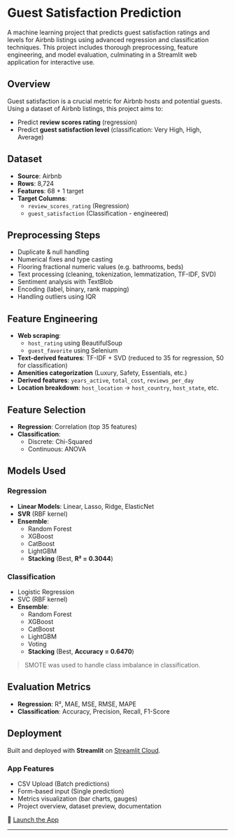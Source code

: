 # Guest Satisfaction Prediction

A machine learning project that predicts guest satisfaction ratings and levels for Airbnb listings using advanced regression and classification techniques. This project includes thorough preprocessing, feature engineering, and model evaluation, culminating in a Streamlit web application for interactive use.

## Overview

Guest satisfaction is a crucial metric for Airbnb hosts and potential guests. Using a dataset of Airbnb listings, this project aims to:

- Predict **review scores rating** (regression)
- Predict **guest satisfaction level** (classification: Very High, High, Average)

## Dataset

- **Source**: Airbnb  
- **Rows**: 8,724  
- **Features**: 68 + 1 target  
- **Target Columns**:  
  - `review_scores_rating` (Regression)  
  - `guest_satisfaction` (Classification - engineered)  

## Preprocessing Steps

- Duplicate & null handling
- Numerical fixes and type casting
- Flooring fractional numeric values (e.g. bathrooms, beds)
- Text processing (cleaning, tokenization, lemmatization, TF-IDF, SVD)
- Sentiment analysis with TextBlob
- Encoding (label, binary, rank mapping)
- Handling outliers using IQR

## Feature Engineering

- **Web scraping**:  
  - `host_rating` using BeautifulSoup  
  - `guest_favorite` using Selenium  
- **Text-derived features**: TF-IDF + SVD (reduced to 35 for regression, 50 for classification)
- **Amenities categorization** (Luxury, Safety, Essentials, etc.)
- **Derived features**: `years_active`, `total_cost`, `reviews_per_day`
- **Location breakdown**: `host_location` → `host_country`, `host_state`, etc.

## Feature Selection

- **Regression**: Correlation (top 35 features)
- **Classification**:  
  - Discrete: Chi-Squared  
  - Continuous: ANOVA  

## Models Used

### Regression

- **Linear Models**: Linear, Lasso, Ridge, ElasticNet
- **SVR** (RBF kernel)
- **Ensemble**:  
  - Random Forest  
  - XGBoost  
  - CatBoost  
  - LightGBM  
  - **Stacking** (Best, **R² = 0.3044**)

### Classification

- Logistic Regression
- SVC (RBF kernel)
- **Ensemble**:  
  - Random Forest  
  - XGBoost  
  - CatBoost  
  - LightGBM  
  - Voting  
  - **Stacking** (Best, **Accuracy = 0.6470**)

> SMOTE was used to handle class imbalance in classification.

## Evaluation Metrics

- **Regression**: R², MAE, MSE, RMSE, MAPE
- **Classification**: Accuracy, Precision, Recall, F1-Score

## Deployment

Built and deployed with **Streamlit** on [Streamlit Cloud](https://guest-satisfaction-project.streamlit.app/).

### App Features

- CSV Upload (Batch predictions)
- Form-based input (Single prediction)
- Metrics visualization (bar charts, gauges)
- Project overview, dataset preview, documentation

🔗 [Launch the App](https://guest-satisfaction-project.streamlit.app/)

---

